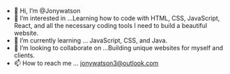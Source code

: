 - 👋 Hi, I’m @Jonywatson
- 👀 I’m interested in ...Learning how to code with HTML, CSS, JavaScript, React, and all the necessary coding tools I need to build a beautiful website.
- 🌱 I’m currently learning ... JavaScript, CSS, and Java.
- 💞️ I’m looking to collaborate on ...Building unique websites for myself and clients.
- 📫 How to reach me ... jonywatson3@outlook.com

<!---
Jonywatson/Jonywatson is a ✨ special ✨ repository because its `README.md` (this file) appears on your GitHub profile.
You can click the Preview link to take a look at your changes.
--->

